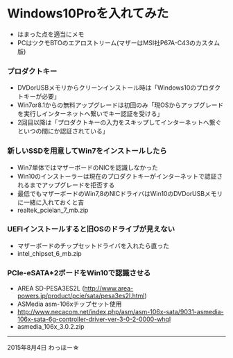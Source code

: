 ﻿# Windows10Proを入れてみた
* はまった点を適当にメモ
* PCはツクモBTOのエアロストリーム(マザーはMSI社P67A-C43のカスタム版)

### プロダクトキー
* DVDorUSBメモリからクリーンインストール時は「Windows10のプロダクトキーが必要」
* Win7or8.1からの無料アップグレードは初回のみ「現OSからアップグレードを実行しインターネットへ繋いでキー認証を受ける」
* 2回目以降は「プロダクトキーの入力をスキップしてインターネットへ繋ぐといつの間にか認証されている」

### 新しいSSDを用意してWin7をインストールしたら
* Win7単体ではマザーボードのNICを認識しなかった
* Win10のインストーラーは現在のプロダクトキーがインターネットで認証されるまでアップグレードを拒否する
* 最低でもマザーボードのWin7,8のNICドライバはWin10のDVDorUSBメモリに一緒に入れておくと吉
* realtek_pcielan_7_mb.zip

### UEFIインストールすると旧OSのドライブが見えない
* マザーボードのチップセットドライバを入れたら直った
* intel_chipset_6_mb.zip

### PCIe-eSATA*2ボードをWin10で認識させる
* AREA SD-PESA3ES2L (http://www.area-powers.jp/product/pcie/sata/pesa3es2l.html)
* ASMedia asm-106xチップセット使用
* http://www.necacom.net/index.php/asm/asm-106x-sata/9031-asmedia-106x-sata-6g-controller-driver-ver-3-0-2-0000-whql
* asmedia_106x_3.0.2.zip

----------

2015年8月4日 わっほー☆
